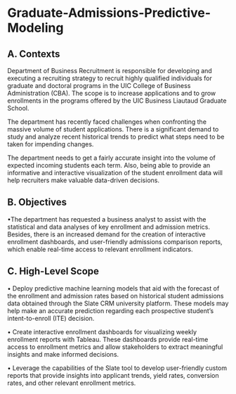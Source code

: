 # Graduate-Admissions-Predictive-Modeling

## A. Contexts

Department of Business Recruitment is responsible for developing and executing a recruiting
strategy to recruit highly qualified individuals for graduate and doctoral programs in the UIC
College of Business Administration (CBA). The scope is to increase applications and to grow
enrollments in the programs offered by the UIC Business Liautaud Graduate School.

The department has recently faced challenges when confronting the massive volume of
student applications. There is a significant demand to study and analyze recent historical
trends to predict what steps need to be taken for impending changes.

The department needs to get a fairly accurate insight into the volume of expected incoming
students each term. Also, being able to provide an informative and interactive visualization
of the student enrollment data will help recruiters make valuable data-driven decisions.

## B. Objectives

•The department has requested a business analyst to assist with the statistical and data
analyses of key enrollment and admission metrics. Besides, there is an increased demand for
the creation of interactive enrollment dashboards, and user-friendly admissions comparison
reports, which enable real-time access to relevant enrollment indicators.

## C. High-Level Scope

• Deploy predictive machine learning models that aid with the forecast of the enrollment
and admission rates based on historical student admissions data obtained through the
Slate CRM university platform. These models may help make an accurate prediction
regarding each prospective student’s intent-to-enroll (ITE) decision.

• Create interactive enrollment dashboards for visualizing weekly enrollment reports with
Tableau. These dashboards provide real-time access to enrollment metrics and allow
stakeholders to extract meaningful insights and make informed decisions. 

• Leverage the capabilities of the Slate tool to develop user-friendly custom reports that
provide insights into applicant trends, yield rates, conversion rates, and other relevant
enrollment metrics. 
